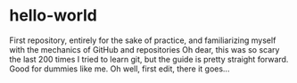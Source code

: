 # hello-world
First repository, entirely for the sake of practice, and familiarizing myself with the mechanics of GitHub and repositories
Oh dear, this was so scary the last 200 times I tried to learn git, but the guide is pretty straight forward. Good for dummies like me. Oh well, first edit, there it goes...
